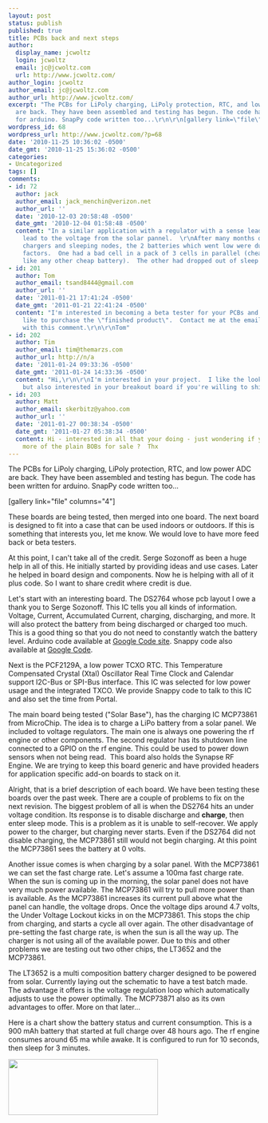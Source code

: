 ```yaml
---
layout: post
status: publish
published: true
title: PCBs back and next steps
author:
  display_name: jcwoltz
  login: jcwoltz
  email: jc@jcwoltz.com
  url: http://www.jcwoltz.com/
author_login: jcwoltz
author_email: jc@jcwoltz.com
author_url: http://www.jcwoltz.com/
excerpt: "The PCBs for LiPoly charging, LiPoly protection, RTC, and low power ADC
  are back. They have been assembled and testing has begun. The code has been written
  for arduino. SnapPy code written too...\r\n\r\n[gallery link=\"file\" columns=\"4\"]\r\n\r\n"
wordpress_id: 68
wordpress_url: http://www.jcwoltz.com/?p=68
date: '2010-11-25 10:36:02 -0500'
date_gmt: '2010-11-25 15:36:02 -0500'
categories:
- Uncategorized
tags: []
comments:
- id: 72
  author: jack
  author_email: jack_menchin@verizon.net
  author_url: ''
  date: '2010-12-03 20:58:48 -0500'
  date_gmt: '2010-12-04 01:58:48 -0500'
  content: "In a similar application with a regulator with a sense lead, I tied the
    lead to the voltage from the solar pannel.  \r\nAfter many months of using solar
    chargers and sleeping nodes, the 2 batteries which went low were due to other
    factors.  One had a bad cell in a pack of 3 cells in parallel (cheap Lipos are
    like any other cheap battery).  The other had dropped out of sleep cycle (snafu).\r\nJack"
- id: 201
  author: Tom
  author_email: tsand8444@gmail.com
  author_url: ''
  date: '2011-01-21 17:41:24 -0500'
  date_gmt: '2011-01-21 22:41:24 -0500'
  content: "I'm interested in becoming a beta tester for your PCBs and would ultimately
    like to purchase the \"finished product\".  Contact me at the email address submitted
    with this comment.\r\n\r\nTom"
- id: 202
  author: Tim
  author_email: tim@themarzs.com
  author_url: http://n/a
  date: '2011-01-24 09:33:36 -0500'
  date_gmt: '2011-01-24 14:33:36 -0500'
  content: "Hi,\r\n\r\nI'm interested in your project.  I like the look of this board,
    but also interested in your breakout board if you're willing to ship to Australia.\r\n\r\nTim"
- id: 203
  author: Matt
  author_email: skerbitz@yahoo.com
  author_url: ''
  date: '2011-01-27 00:38:34 -0500'
  date_gmt: '2011-01-27 05:38:34 -0500'
  content: Hi - interested in all that your doing - just wondering if you have any
    more of the plain BOBs for sale ?  Thx
---
```

<p>The PCBs for LiPoly charging, LiPoly protection, RTC, and low power ADC are back. They have been assembled and testing has begun. The code has been written for arduino. SnapPy code written too...</p>
<p>[gallery link="file" columns="4"]</p>
<p><a id="more"></a><a id="more-68"></a>These boards are being tested, then merged into one board. The next board is designed to fit into a case that can be used indoors or outdoors. If this is something that interests you, let me know. We would love to have more feed back or beta testers.</p>
<p>At this point, I can't take all of the credit. Serge Sozonoff as been a huge help in all of this. He initially started by providing ideas and use cases. Later he helped in board design and components. Now he is helping with all of it plus code. So I want to share credit where credit is due.</p>
<p>Let's start with an interesting board. The DS2764 whose pcb layout I owe a thank you to Serge Sozonoff. This IC tells you all kinds of information. Voltage, Current, Accumulated Current, charging, discharging, and more. It will also protect the battery from being discharged or charged too much. This is a good thing so that you do not need to constantly watch the battery level. Arduino code available at <a title="Arduino DS2764 Example" href="http://code.google.com/p/jctc-electronics/source/browse/trunk/Arduino/ds2764Test/ds2764Test.pde">Google Code site</a>. Snappy code also available at <a href="http://code.google.com/p/jctc-electronics/source/browse/#svn/trunk/SNAPpy">Google Code</a>.</p>
<p>Next is the PCF2129A, a low power TCXO RTC. This Temperature Compensated Crystal (Xtal) Oscillator Real Time Clock and Calendar support I2C-Bus or SPI-Bus interface. This IC was selected for low power usage and the integrated TXCO. We provide Snappy code to talk to this IC and also set the time from Portal.</p>
<p>The main board being tested ("Solar Base"), has the charging IC MCP73861 from MicroChip. The idea is to charge a LiPo battery from a solar panel. We included to voltage regulators. The main one is always one powering the rf engine or other components. The second regulator has its shutdown line connected to a GPIO on the rf engine. This could be used to power down sensors when not being read.  This board also holds the Synapse RF Engine. We are trying to keep this board generic and have provided headers for application specific add-on boards to stack on it.</p>
<p>Alright, that is a brief description of each board. We have been testing these boards over the past week. There are a couple of problems to fix on the next revision. The biggest problem of all is when the DS2764 hits an under voltage condition. Its response is to disable discharge and <strong>charge</strong>, then enter sleep mode. This is a problem as it is unable to self-recover. We apply power to the charger, but charging never starts. Even if the DS2764 did not disable charging, the MCP73861 still would not begin charging. At this point the MCP73861 sees the battery at 0 volts.</p>
<p>Another issue comes is when charging by a solar panel. With the MCP73861 we can set the fast charge rate. Let's assume a 100ma fast charge rate. When the sun is coming up in the morning, the solar panel does not have very much power available. The MCP73861 will try to pull more power than is available. As the MCP73861 increases its current pull above what the panel can handle, the voltage drops. Once the voltage dips around 4.7 volts, the Under Voltage Lockout kicks in on the MCP73861. This stops the chip from charging, and starts a cycle all over again. The other disadvantage of pre-setting the fast charge rate, is when the sun is all the way up. The charger is not using all of the available power. Due to this and other problems we are testing out two other chips, the LT3652 and the MCP73861.</p>
<p>The LT3652 is a multi composition battery charger designed to be powered from solar. Currently laying out the schematic to have a test batch made. The advantage it offers is the voltage regulation loop which automatically adjusts to use the power optimally. The MCP73871 also as its own advantages to offer. More on that later...</p>
<p>Here is a chart show the battery status and current consumption. This is a 900 mAh battery that started at full charge over 48 hours ago. The rf engine consumes around 65 ma while awake. It is configured to run for 10 seconds, then sleep for 3 minutes.</p>
<p><a href="http://www.jcwoltz.com/wp-content/uploads/2010/11/battchargemon-201011261327.png"><img class="size-medium wp-image-87 alignnone" title="battchargemon-201011261327" src="http://www.jcwoltz.com/wp-content/uploads/2010/11/battchargemon-201011261327-300x112.png" alt="" width="300" height="112" /></a></p>
